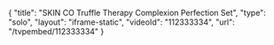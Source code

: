 {
    "title": "SKIN CO Truffle Therapy Complexion Perfection Set",
    "type": "solo",
    "layout": "iframe-static",
    "videoId": "112333334",
    "url": "\/tvpembed\/112333334"
}